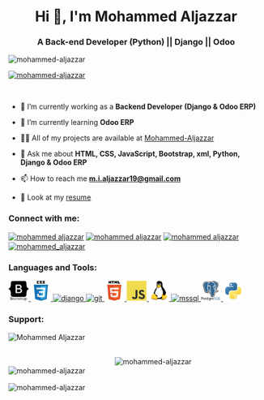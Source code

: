 <h1 align="center">Hi 👋, I'm Mohammed Aljazzar</h1>
<h3 align="center">A Back-end Developer (Python) || Django || Odoo</h3>

<p align="left"> <img src="https://komarev.com/ghpvc/?username=mohammed-aljazzar&label=Profile%20views&color=0e75b6&style=flat" alt="mohammed-aljazzar" /> </p>

<p align="left"> <a href="https://github.com/ryo-ma/github-profile-trophy"><img src="https://github-profile-trophy.vercel.app/?username=mohammed-aljazzar" alt="mohammed-aljazzar" /></a> </p>

<p align="left"> <a href="https://twitter.com/" target="blank"><img src="https://img.shields.io/twitter/follow/?logo=twitter&style=for-the-badge" alt="" /></a> </p>

- 🔭 I’m currently working as a **Backend Developer (Django & Odoo ERP)**

- 🌱 I’m currently learning **Odoo ERP**

- 👨‍💻 All of my projects are available at [Mohammed-Aljazzar](Mohammed-Aljazzar)

- 💬 Ask me about **HTML, CSS, JavaScript, Bootstrap, xml, Python, Django & Odoo ERP**

- 📫 How to reach me **m.i.aljazzar19@gmail.com**

- 📄 Look at my [resume](resume)

<h3 align="left">Connect with me:</h3>
<p align="left">
<a href="https://fb.com/mohammed aljazzar" target="blank"><img align="center" src="https://raw.githubusercontent.com/rahuldkjain/github-profile-readme-generator/master/src/images/icons/Social/facebook.svg" alt="mohammed aljazzar" height="30" width="40" /></a>
<a href="https://instagram.com/mohammed aljazzar" target="blank"><img align="center" src="https://raw.githubusercontent.com/rahuldkjain/github-profile-readme-generator/master/src/images/icons/Social/instagram.svg" alt="mohammed aljazzar" height="30" width="40" /></a>
<a href="https://www.hackerrank.com/mohammed aljazzar" target="blank"><img align="center" src="https://raw.githubusercontent.com/rahuldkjain/github-profile-readme-generator/master/src/images/icons/Social/hackerrank.svg" alt="mohammed aljazzar" height="30" width="40" /></a>
<a href="https://discord.gg/mohammed_aljazzar" target="blank"><img align="center" src="https://raw.githubusercontent.com/rahuldkjain/github-profile-readme-generator/master/src/images/icons/Social/discord.svg" alt="mohammed_aljazzar" height="30" width="40" /></a>
</p>

<h3 align="left">Languages and Tools:</h3>
<p align="left"> <a href="https://getbootstrap.com" target="_blank" rel="noreferrer"> <img src="https://raw.githubusercontent.com/devicons/devicon/master/icons/bootstrap/bootstrap-plain-wordmark.svg" alt="bootstrap" width="40" height="40"/> </a> <a href="https://www.w3schools.com/css/" target="_blank" rel="noreferrer"> <img src="https://raw.githubusercontent.com/devicons/devicon/master/icons/css3/css3-original-wordmark.svg" alt="css3" width="40" height="40"/> </a> <a href="https://www.djangoproject.com/" target="_blank" rel="noreferrer"> <img src="https://cdn.worldvectorlogo.com/logos/django.svg" alt="django" width="40" height="40"/> </a> <a href="https://git-scm.com/" target="_blank" rel="noreferrer"> <img src="https://www.vectorlogo.zone/logos/git-scm/git-scm-icon.svg" alt="git" width="40" height="40"/> </a> <a href="https://www.w3.org/html/" target="_blank" rel="noreferrer"> <img src="https://raw.githubusercontent.com/devicons/devicon/master/icons/html5/html5-original-wordmark.svg" alt="html5" width="40" height="40"/> </a> <a href="https://developer.mozilla.org/en-US/docs/Web/JavaScript" target="_blank" rel="noreferrer"> <img src="https://raw.githubusercontent.com/devicons/devicon/master/icons/javascript/javascript-original.svg" alt="javascript" width="40" height="40"/> </a> <a href="https://www.linux.org/" target="_blank" rel="noreferrer"> <img src="https://raw.githubusercontent.com/devicons/devicon/master/icons/linux/linux-original.svg" alt="linux" width="40" height="40"/> </a> <a href="https://www.microsoft.com/en-us/sql-server" target="_blank" rel="noreferrer"> <img src="https://www.svgrepo.com/show/303229/microsoft-sql-server-logo.svg" alt="mssql" width="40" height="40"/> </a> <a href="https://www.postgresql.org" target="_blank" rel="noreferrer"> <img src="https://raw.githubusercontent.com/devicons/devicon/master/icons/postgresql/postgresql-original-wordmark.svg" alt="postgresql" width="40" height="40"/> </a> <a href="https://www.python.org" target="_blank" rel="noreferrer"> <img src="https://raw.githubusercontent.com/devicons/devicon/master/icons/python/python-original.svg" alt="python" width="40" height="40"/> </a> </p>

<h3 align="left">Support:</h3>
<p><a href="https://www.buymeacoffee.com/Mohammed Aljazzar"> <img align="left" src="https://cdn.buymeacoffee.com/buttons/v2/default-yellow.png" height="50" width="210" alt="Mohammed Aljazzar" /></a></p><br><br>

<p><img align="left" src="https://github-readme-stats.vercel.app/api/top-langs?username=mohammed-aljazzar&show_icons=true&locale=en&layout=compact" alt="mohammed-aljazzar" /></p>

<p>&nbsp;<img align="center" src="https://github-readme-stats.vercel.app/api?username=mohammed-aljazzar&show_icons=true&locale=en" alt="mohammed-aljazzar" /></p>

<p><img align="center" src="https://github-readme-streak-stats.herokuapp.com/?user=mohammed-aljazzar&" alt="mohammed-aljazzar" /></p>
